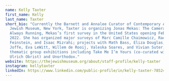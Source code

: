 ```yaml
---
name: Kelly Taxter
first_name: Kelly
last_name: Taxter
short_bio: "Currently the Barnett and Annalee Curator of Contemporary Art at the
  Jewish Museum, New York, Taxter is organizing Jonas Mekas: The Camera is
  Always Running, Mekas’s first survey in the United States opening February
  2022. She has organized major surveys of Marc Camille Chaimowicz, Rachel
  Feinstein, and Isaac Mizrahi; projects with Math Bass, Eliza Douglas, Chantal
  Joffe, Eva LeWitt, Willem de Rooij, Valeska Soares, and Vivian Suter; and
  thematic group exhibitions including Take Me I’m Yours (co-curated with Hans
  Ulrich Obrist) and Unorthodox."
website: https://thejewishmuseum.org/about/staff-profile/kelly-taxter
instagram: kellytaxter
linkedIn: https://www.linkedin.com/public-profile/in/kelly-taxter-78524488?
---
```

